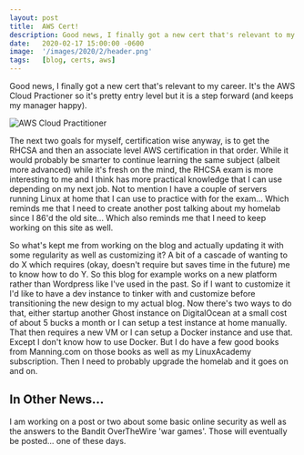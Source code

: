 ```yaml
---
layout: post
title:  AWS Cert!
description: Good news, I finally got a new cert that's relevant to my career. It's the AWS Cloud Practioner so it's pretty entry level but it is a step forward (and keeps my manager happy). 
date:   2020-02-17 15:00:00 -0600 
image:  '/images/2020/2/header.png'
tags:   [blog, certs, aws]
---
```


Good news, I finally got a new cert that's relevant to my career. It's the AWS Cloud Practioner so it's pretty entry level but it is a step forward (and keeps my manager happy). 

![AWS Cloud Practitioner]({{site.baseurl}}/images/2020/2/aws-ccp.png)

The next two goals for myself, certification wise anyway, is to get the RHCSA and then an associate level AWS certification in that order. While it would probably be smarter to continue learning the same subject (albeit more advanced) while it's fresh on the mind, the RHCSA exam is more interesting to me and I think has more practical knowledge that I can use depending on my next job. Not to mention I have a couple of servers running Linux at home that I can use to practice with for the exam... Which reminds me that I need to create another post talking about my homelab since I 86'd the old site... Which also reminds me that I need to keep working on this site as well. 

So what's kept me from working on the blog and actually updating it with some regularity as well as customizing it? A bit of a cascade of wanting to do X which requires (okay, doesn't require but saves time in the future) me to know how to do Y. So this blog for example works on a new platform rather than Wordpress like I've used in the past. So if I want to customize it I'd like to have a dev instance to tinker with and customize before transitioning the new design to my actual blog. Now there's two ways to do that, either startup another Ghost instance on DigitalOcean at a small cost of about 5 bucks a month or I can setup a test instance at home manually. That then requires a new VM or I can setup a Docker instance and use that. Except I don't know how to use Docker. But I do have a few good books from Manning.com on those books as well as my LinuxAcademy subscription. Then I need to probably upgrade the homelab and it goes on and on.

## In Other News...

I am working on a post or two about some basic online security as well as the answers to the Bandit OverTheWire 'war games'. Those will eventually be posted... one of these days.